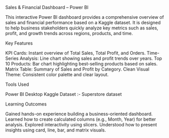  Sales & Financial Dashboard – Power BI



This interactive Power BI dashboard provides a comprehensive overview of sales and financial performance based on a Kaggle dataset. It is designed to help business stakeholders quickly analyze key metrics such as sales, profit, and growth trends across regions, products, and time.

 Key Features

KPI Cards: Instant overview of Total Sales, Total Profit, and Orders.
Time-Series Analysis: Line chart showing sales and profit trends over years.
Top 10 Products: Bar chart highlighting best-selling products based on sales.
Matrix Table: Summary of Sales and Profit by Category.
Clean Visual Theme: Consistent color palette and clear layout.

Tools Used

Power BI Desktop
Kaggle Dataset :- Superstore dataset

Learning Outcomes

Gained hands-on experience building a business-oriented dashboard.
Learned how to create calculated columns (e.g., Month, Year) for better analysis.
Explored interactivity using slicers.
Understood how to present insights using card, line, bar, and matrix visuals.




